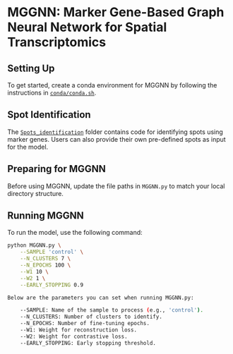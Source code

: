 # MGGNN: Marker Gene-Based Graph Neural Network for Spatial Transcriptomics  

## Setting Up  
To get started, create a conda environment for MGGNN by following the instructions in [`conda/conda.sh`](./conda/conda.sh).  

## Spot Identification  
The [`Spots_identification`](./Spots_identification) folder contains code for identifying spots using marker genes. Users can also provide their own pre-defined spots as input for the model.  

## Preparing for MGGNN  
Before using MGGNN, update the file paths in `MGGNN.py` to match your local directory structure.  

## Running MGGNN  
To run the model, use the following command:  

```bash
python MGGNN.py \
    --SAMPLE 'control' \
    --N_CLUSTERS 7 \
    --N_EPOCHS 100 \
    --W1 10 \
    --W2 1 \
    --EARLY_STOPPING 0.9

Below are the parameters you can set when running MGGNN.py:

    --SAMPLE: Name of the sample to process (e.g., 'control').
    --N_CLUSTERS: Number of clusters to identify.
    --N_EPOCHS: Number of fine-tuning epochs.
    --W1: Weight for reconstruction loss.
    --W2: Weight for contrastive loss.
    --EARLY_STOPPING: Early stopping threshold.
